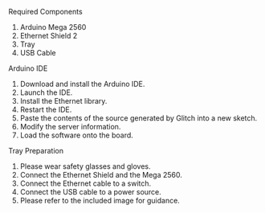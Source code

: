 Required Components
<ol>
<li>Arduino Mega 2560</li>
<li>Ethernet Shield 2</li>
<li>Tray</li>
<li>USB Cable</li>
</ol>

Arduino IDE
<ol>
<li>Download and install the Arduino IDE.</li>
<li>Launch the IDE.</li>
<li>Install the Ethernet library.</li>
<li>Restart the IDE.</li>
<li>Paste the contents of the source generated by Glitch into a
  new sketch.</li>
<li>Modify the server information.</li>
<li>Load the software onto the board.</li>
</ol>

Tray Preparation
<ol>
<li>Please wear safety glasses and gloves.</li>
<li>Connect the Ethernet Shield and the Mega 2560.</li>
<li>Connect the Ethernet cable to a switch.</li>
<li>Connect the USB cable to a power source.</li>
<li>Please refer to the included image for guidance.</li>
</ol>
